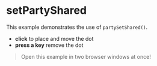 # setPartyShared

This example demonstrates the use of `partySetShared()`.

- **click** to place and move the dot
- **press a key** remove the dot

> Open this example in two browser windows at once!
